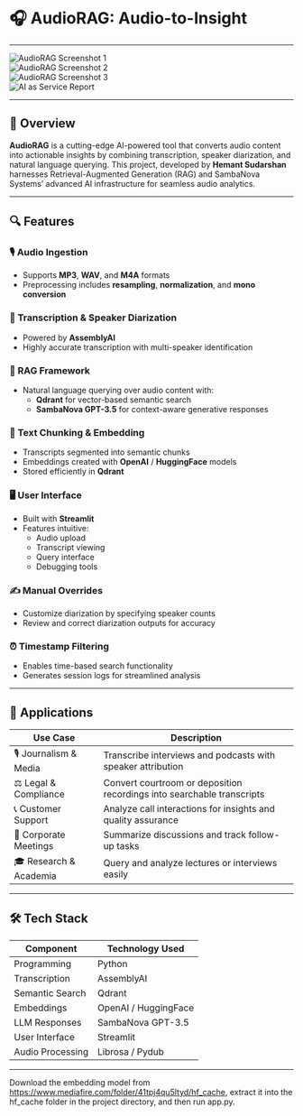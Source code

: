 # 🎧 AudioRAG: Audio-to-Insight

---

![AudioRAG Screenshot 1](https://github.com/user-attachments/assets/c24b612f-984b-4d48-84c0-10ed5d19207b)  
![AudioRAG Screenshot 2](https://github.com/user-attachments/assets/407c2d36-4a0d-4147-ac5b-db6e71efd7bb)  
![AudioRAG Screenshot 3](https://github.com/user-attachments/assets/8aa5d0ab-ea91-427f-aa41-7e765cfc336a)  
![AI as Service Report](https://github.com/user-attachments/assets/d98080d4-d5cb-432d-994e-2e5f8e15529d)

---

## 📖 Overview

**AudioRAG** is a cutting-edge AI-powered tool that converts audio content into actionable insights by combining transcription, speaker diarization, and natural language querying. This project, developed by **Hemant Sudarshan**  harnesses Retrieval-Augmented Generation (RAG) and SambaNova Systems’ advanced AI infrastructure for seamless audio analytics.

---

## 🔍 Features

### 🎙️ Audio Ingestion
- Supports **MP3**, **WAV**, and **M4A** formats  
- Preprocessing includes **resampling**, **normalization**, and **mono conversion**

### 📝 Transcription & Speaker Diarization
- Powered by **AssemblyAI**  
- Highly accurate transcription with multi-speaker identification

### 🔄 RAG Framework
- Natural language querying over audio content with:  
  - **Qdrant** for vector-based semantic search  
  - **SambaNova GPT-3.5** for context-aware generative responses

### 🧩 Text Chunking & Embedding
- Transcripts segmented into semantic chunks  
- Embeddings created with **OpenAI** / **HuggingFace** models  
- Stored efficiently in **Qdrant**

### 🖥️ User Interface
- Built with **Streamlit**  
- Features intuitive:  
  - Audio upload  
  - Transcript viewing  
  - Query interface  
  - Debugging tools

### ✍️ Manual Overrides
- Customize diarization by specifying speaker counts  
- Review and correct diarization outputs for accuracy

### ⏰ Timestamp Filtering
- Enables time-based search functionality  
- Generates session logs for streamlined analysis

---

## 📌 Applications

| Use Case             | Description                                      |
|----------------------|------------------------------------------------|
| 🎙️ Journalism & Media   | Transcribe interviews and podcasts with speaker attribution |
| ⚖️ Legal & Compliance   | Convert courtroom or deposition recordings into searchable transcripts |
| 📞 Customer Support     | Analyze call interactions for insights and quality assurance |
| 🏢 Corporate Meetings   | Summarize discussions and track follow-up tasks |
| 🎓 Research & Academia  | Query and analyze lectures or interviews easily |

---

## 🛠️ Tech Stack

| Component         | Technology Used         |
|-------------------|------------------------|
| Programming       | Python                 |
| Transcription     | AssemblyAI             |
| Semantic Search   | Qdrant                 |
| Embeddings        | OpenAI / HuggingFace   |
| LLM Responses     | SambaNova GPT-3.5      |
| User Interface    | Streamlit              |
| Audio Processing  | Librosa / Pydub        |

---

Download the embedding model from https://www.mediafire.com/folder/41tpj4qu5ltyd/hf_cache, extract it into the hf_cache folder in the project directory, and then run app.py.
